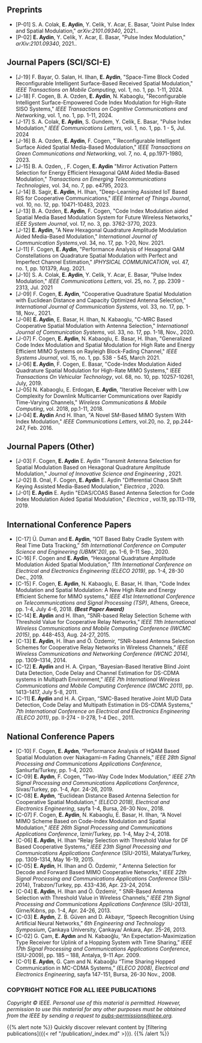 ## **Preprints**
* [P-01] S. A. Colak, **E. Aydin**, Y. Celik, Y. Acar, E. Basar,  "Joint Pulse Index and Spatial Modulation," _arXiv:2101.09340_, 2021..
* [P-02]  **E. Aydin**, Y. Celik, Y. Acar, E. Basar,  "Pulse Index Modulation," _arXiv:2101.09340_, 2021..

## **Journal Papers** (SCI/SCI-E)

* [J-19] F. Bayar, O. Salan, H. Ilhan,  **E. Aydin**,  "Space-Time Block Coded Reconfigurable Intelligent Surface-Based Received Spatial Modulation," _IEEE Transactions on Mobile Computing_, vol. 1, no. 1, pp. 1-11, 2024.
* [J-18] F. Cogen, B. A. Ozden,  **E. Aydin**,  N. Kabaoglu, "Reconfigurable Intelligent Surface-Empowered Code Index Modulation for High-Rate SISO Systems," _IEEE Transactions on Cognitive Communications and Networking_, vol. 1, no. 1, pp. 1-11, 2024.
* [J-17] S. A. Colak, **E. Aydin**, S. Gundem, Y. Celik, E. Basar,  "Pulse Index Modulation," _IEEE Communications Letters_,  vol. 1, no. 1, pp. 1 - 5, Jul. 2024
* [J-16] B. A. Ozden, **E. Aydin**, F. Cogen, "`Reconfigurable Intelligent Surface Aided Spatial Media-Based Modulation," _IEEE Transactions on Green Communications and Networking_, vol. 7, no. 4, pp.1971-1980, 2023.
* [J-15] B. A. Ozden, , F. Cogen, **E. Aydin** "Mirror Activation Pattern Selection for Energy Efficient Hexagonal QAM Aided Media-Based Modulation," _Transactions on Emerging Telecommunications Technologies_, vol. 34, no. 7, pp. e4795, 2023.
* [J-14] B. Sagir, **E. Aydin**, H. Ilhan, "Deep-Learning Assisted IoT Based RIS for Cooperative Communications," _IEEE Internet of Things Journal_, vol. 10, no. 12, pp. 10471-10483, 2023.
* [J-13] B. A. Ozden, **E. Aydin**, F. Cogen, "Code Index Modulation aided Spatial Media Based Modulation System for Future Wireless Networks," _IEEE System Journal_, vol. 17, no. 3, pp. 3762-3770, 2023.
* [J-12] **E. Aydin**,  "A New Hexagonal Quadrature Amplitude Modulation Aided Media-Based Modulation," _International Journal of Communication Systems_,vol. 34, no. 17, pp. 1-20, Nov. 2021.
* [J-11] F. Cogen, **E. Aydin**,  "Performance Analysis of Hexagonal QAM Constellations on Quadrature Spatial Modulation with Perfect and Imperfect Channel Estimation," _IPHYSICAL COMMUNICATION_, vol. 47, no. 1, pp. 101379, Aug. 2021.
* [J-10] S. A. Colak, **E. Aydin**, Y. Celik, Y. Acar, E. Basar,  "Pulse Index Modulation," _IEEE Communications Letters_,  vol. 25, no. 7, pp. 2309 - 2313, Jul. 2021
* [J-09] F. Cogen, **E. Aydin**,  "Cooperative Quadrature Spatial Modulation with Euclidean Distance and Capacity Optimized Antenna Selection," _International Journal of Communication Systems_, vol. 33, no. 17, pp. 1-18, Nov., 2021.
* [J-08] **E. Aydin**, E. Basar, H. Ilhan, N. Kabaoglu,  "C-MRC Based Cooperative Spatial Modulation with Antenna Selection," _International Journal of Communication Systems_, vol. 33, no. 17, pp. 1-18, Nov., 2020.
* [J-07] F. Cogen, **E. Aydin**, N. Kabaoglu, E. Basar, H. Ilhan,  "Generalized Code Index Modulation and Spatial Modulation for High Rate and Energy Efficient MIMO Systems on Rayleigh Block-Fading Channel," _IEEE Systems Journal_, vol. 15, no. 1, pp. 538 - 545, March  2021.
* [J-06] **E. Aydin**, F. Cogen, E. Basar,  "Code-Index Modulation Aided Quadrature Spatial Modulation for High-Rate MIMO Systems," _IEEE Transactions On Vehicular Technology_, vol. 68, no. 10, pp. 10257-10261,  July, 2019.
* [J-05] N. Kabaoglu, E. Erdogan, **E. Aydin**, "Iterative Receiver with Low Complexity for Downlink Multicarrier Communications over Rapidly Time-Varying Channels," _Wireless Communications & Mobile Computing_, vol. 2018, pp.1-11, 2018.
* [J-04] **E. Aydin** And H. Ilhan, "A Novel SM-Based MIMO System With Index Modulation," _IEEE Communications Letters_, vol.20, no. 2, pp.244-247, Feb. 2016.

## **Journal Papers** (Other)

* [J-03] F. Cogen, **E. Aydin** E. Aydin "Transmit Antenna Selection for Spatial Modulation Based on Hexagonal Quadrature Amplitude Modulation," _Journal of Innovative Science and Engineering_ , 2021.
* [J-02] B. Onal, F. Cogen, **E. Aydin** E. Aydin "Differential Chaos Shift Keying Assisted Media-Based Modulation," _Electrica_ , 2020.
* [J-01] **E. Aydin** E. Aydin "EDAS/COAS Based Antenna Selection for Code Index Modulation Aided Spatial Modulation," _Electrica_ , vol.19, pp.113-119, 2019.

## **International Conference Papers**

* [C-17] Ü. Duman and **E. Aydin**, “IOT Based Baby Cradle System with Real Time Data Tracking,” _5th International Conference on Computer Science and Engineering (UBMK’20)_, pp. 1-6, 9-11 Sep., 2020.
* [C-16] F. Cogen and **E. Aydin**, “Hexagonal Quadrature Amplitude Modulation Aided Spatial Modulation,” _11th International Conference on Electrical and Electronics Engineering (ELECO 2019)_, pp. 1-4, 28-30 Dec., 2019.
* [C-15] F. Cogen, **E. Aydin**, N. Kabaoglu, E. Basar, H. Ilhan,  "Code Index Modulation and Spatial Modulation: A New High Rate and Energy Efficient Scheme for MIMO systems," _IEEE 41st International Conference on Telecommunications and Signal Processing (TSP)_, Athens, Greece, pp. 1-4, July 4-6, 2018. **_(Best Paper Award)_**
* [C-14] **E. Aydin** and  H. Ilhan, “SNR-based Relay Selection Scheme with Threshold Value for Cooperative Relay Networks,” _IEEE 11th International Wireless Communications and Mobile Computing Conference (IWCMC 2015)_, pp. 448-453, Aug. 24-27, 2015.
* [C-13] **E. Aydin**,  H. İlhan and Ö. Özdemir, “SNR-based Antenna Selection Schemes for Cooperative Relay Networks in Wireless Channels,” _IEEE Wireless Communications and Networking Conference (WCNC 2014)_, pp. 1309–1314, 2014.
* [C-12] **E. Aydin** and  H. A. Çirpan, “Bayesian-Based Iterative Blind Joint Data Detection, Code  Delay and Channel Estimation for DS-CDMA systems in Multipath Environment,” _IEEE 7th International Wireless Communications and Mobile Computing Conference (IWCMC 2011)_, pp. 1413–1417, July 5-8, 2011.
* [C-11] **E. Aydin** and  H. A. Çirpan, “SMC-Based Iterative Joint MUD Data Detection, Code Delay and Multipath Estimation in DS-CDMA Systems,” _7th International Conference on Electrical and Electronics Engineering (ELECO 2011)_, pp. II-274 - II-278, 1-4 Dec., 2011.

## **National Conference Papers**

* [C-10] F. Cogen, **E. Aydın**, “Performance Analysis of HQAM Based Spatial Modulation over Nakagami-m Fading Channels,” _IEEE 28th Signal Processing and Communications Applications Conference_, Şanlıurfa/Turkey, pp. 1-4, 2020.
* [C-09] **E. Aydın**, F. Cogen, “Two-Way Code Index Modulation,” _IEEE 27th Signal Processing and Communications Applications Conference_, Sivas/Turkey, pp. 1-4, Apr. 24-26, 2019.
* [C-08] **E. Aydın**, “Euclidean Distance Based Antenna Selection for Cooperative Spatial Modulation,” _(ELECO 2018), Electrical and Electronics Engineering_, sayfa 1-4, Bursa, 26-30 Nov., 2018.
* [C-07] F. Cogen, **E. Aydin**, N. Kabaoglu, E. Basar, H. Ilhan, “A Novel MIMO Scheme Based on Code-Index Modulation and Spatial Modulation,” _IEEE 26th Signal Processing and Communications Applications Conference_, Izmir/Turkey, pp. 1-4, May 2-4, 2018.
* [C-06] **E. Aydin**,  H. Ilhan “Relay Selection with Threshold Value for DF Based Cooperative Systems,” _IEEE 23th Signal Processing and Communications Applications Conference_ (SİU-2015), Malatya/Turkey, pp. 1309-1314, May 16-19, 2015.
* [C-05] **E. Aydin**,  H. Ilhan and Ö. Özdemir, “ Antenna Selection for Decode and Forward Based MIMO Cooperative Networks,” _IEEE 22th Signal Processing and Communications Applications Conference_ (SİU-2014), Trabzon/Turkey, pp. 433-436, Apr. 23-24, 2014.
* [C-04] **E. Aydin**,  H. Ilhan and Ö. Özdemir, “ SNR-Based Antenna Selection with Threshold Value in Wireless Channels,” _IEEE 21th Signal Processing and Communications Applications Conference_ (SİU-2013), Girne/Kıbrıs, pp. 1-4, Apr. 24-26, 2013.
* [C-03] **E. Aydın**,  Z. B. Güven and D. Akbayır,  “Speech Recognition Using Artificial Neural Networks,” _6th Engineering and Technology Symposium_, Çankaya University,  Çankaya/ Ankara, Apr. 25-26, 2013.
* [C-02] G. Çam,  **E. Aydın** and N. Kabaoğlu, “An Expectation-Maximization Type Receiver for Uplink of a Hopping System with Time Sharing,” _IEEE 17th Signal Processing and Communications Applications Conference_, (SIU-2009), pp. 185 – 188, Antalya, 9-11 Apr. 2009.
* [C-01] **E. Aydın**, G. Çam and N. Kabaoğlu “Time Sharing Hopped Communication in MC-CDMA Systems,” _(ELECO 2008), Electrical and Electronics Engineering_, sayfa 147-151, Bursa, 26-30 Nov., 2008.

### COPYRIGHT NOTICE FOR ALL IEEE PUBLICATIONS
_Copyright © IEEE. Personal use of this material is permitted. However, permission to use this material for any other purposes must be obtained from the IEEE by sending a request to pubs-permissions@ieee.org._

{{% alert note %}}
Quickly discover relevant content by [filtering publications]({{< ref "/publication/_index.md" >}}).
{{% /alert %}}